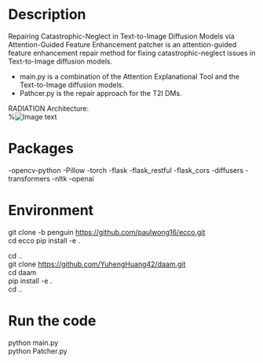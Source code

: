 # Description
Repairing Catastrophic-Neglect in Text-to-Image Diffusion Models via Attention-Guided Feature Enhancement
patcher is an attention-guided feature enhancement repair method for fixing catastrophic-neglect issues in Text-to-Image diffusion models.

- main.py is a combination of the Attention Explanational Tool and the Text-to-Image diffusion models.
- Pathcer.py is the repair approach for the T2I DMs.


RADIATION Architecture:  
%![Image text]()

# Packages
-opencv-python
-Pillow
-torch
-flask
-flask_restful
-flask_cors
-diffusers
-transformers
-nltk
-openai

# Environment
git clone -b penguin https://github.com/paulwong16/ecco.git  
cd ecco 
pip install -e .  

cd ..  
git clone https://github.com/YuhengHuang42/daam.git  
cd daam  
pip install -e .  
cd ..  

# Run the code
python main.py  
python Patcher.py








